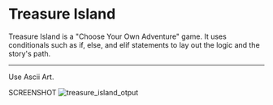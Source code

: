 # Treasure Island

Treasure Island is a "Choose Your Own Adventure" game. It uses conditionals such as if, else, and elif statements to lay out the logic and the story's path.
_________________________________________________________________________________________________________________________________________________________________________
Use Ascii Art.

SCREENSHOT
![treasure_island_otput](https://user-images.githubusercontent.com/118696796/205349985-e788d017-8476-41c3-9a7c-46a556ac8684.png)
